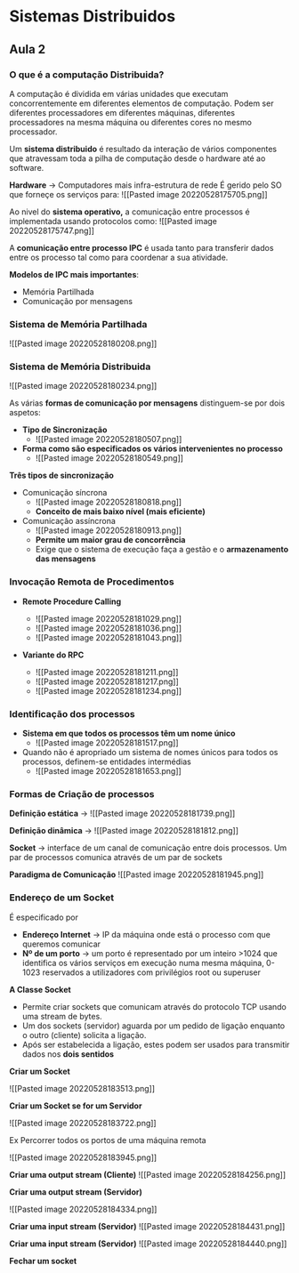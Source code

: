 # Sistemas Distribuidos

## Aula 2

### O que é a computação Distribuida?
A computação é dividida em várias unidades que executam concorrentemente  em diferentes elementos de computação. Podem ser diferentes processadores em diferentes máquinas, diferentes processadores na mesma máquina ou diferentes cores no mesmo processador.

Um **sistema distribuido** é resultado da interação de vários componentes que atravessam toda a pilha de computação desde o hardware até ao software.

**Hardware** -> Computadores mais infra-estrutura de rede
É gerido pelo SO que forneçe os serviços para:
![[Pasted image 20220528175705.png]]

Ao nivel do **sistema operativo,** a comunicação entre  processos é implementada usando protocolos como:
![[Pasted image 20220528175747.png]]


A **comunicação entre processo IPC** é usada tanto para transferir dados entre os processo tal como para coordenar a sua atividade.

**Modelos de IPC mais importantes**:
- Memória Partilhada
- Comunicação por mensagens

### Sistema de Memória Partilhada

![[Pasted image 20220528180208.png]]

### Sistema de Memória Distribuida
![[Pasted image 20220528180234.png]]

As várias **formas de comunicação por mensagens** distinguem-se por dois aspetos:

- **Tipo de Sincronização**
	- ![[Pasted image 20220528180507.png]]
- **Forma como são especificados os vários intervenientes no processo**
	- ![[Pasted image 20220528180549.png]]


**Três tipos de sincronização**

- Comunicação síncrona
	- ![[Pasted image 20220528180818.png]]
	- **Conceito de mais baixo nível (mais eficiente)**
- Comunicação assíncrona
	- ![[Pasted image 20220528180913.png]]
	- **Permite um maior grau de concorrência**
	- Exige que o sistema de execução faça a gestão e o **armazenamento das mensagens**

### Invocação Remota de Procedimentos
- **Remote Procedure Calling**
	- ![[Pasted image 20220528181029.png]]
	- ![[Pasted image 20220528181036.png]]
	- ![[Pasted image 20220528181043.png]]

- **Variante do RPC**
	- ![[Pasted image 20220528181211.png]]
	- ![[Pasted image 20220528181217.png]]
	- ![[Pasted image 20220528181234.png]]
### Identificação dos processos

- **Sistema em que todos os processos têm um nome único**
	- ![[Pasted image 20220528181517.png]]
- Quando não é apropriado um sistema de nomes únicos para todos os processos, definem-se entidades intermédias
	- ![[Pasted image 20220528181653.png]]

### Formas de Criação de processos
**Definição estática** -> 
![[Pasted image 20220528181739.png]]

**Definição dinâmica** ->
![[Pasted image 20220528181812.png]]

**Socket** -> interface de um canal de comunicação entre dois processos. Um par de processos comunica através de um par de sockets

**Paradigma de Comunicação**
![[Pasted image 20220528181945.png]]

### Endereço de um Socket
É especificado por 
- **Endereço Internet** -> IP da máquina onde está o processo com que queremos comunicar
- **Nº de um porto** -> um porto é representado por um inteiro >1024 que identifica os vários serviços em execução numa mesma máquina, 0-1023 reservados a utilizadores com privilégios root ou superuser

**A Classe Socket**

- Permite criar sockets que comunicam através do protocolo TCP usando uma stream de bytes.
- Um dos sockets (servidor) aguarda por um pedido de ligação enquanto o outro (cliente) solicita a ligação.
- Após ser estabelecida a ligação, estes podem ser usados para transmitir dados nos **dois sentidos**

**Criar um Socket**

![[Pasted image 20220528183513.png]]

**Criar um Socket se for um Servidor**

![[Pasted image 20220528183722.png]]

Ex Percorrer todos os portos de uma máquina remota

![[Pasted image 20220528183945.png]]

**Criar uma output stream (Cliente)**
![[Pasted image 20220528184256.png]]

**Criar uma output stream (Servidor)**

![[Pasted image 20220528184334.png]]

**Criar uma input stream (Servidor)**
![[Pasted image 20220528184431.png]]

**Criar uma input stream (Servidor)**
![[Pasted image 20220528184440.png]]

**Fechar um socket**
